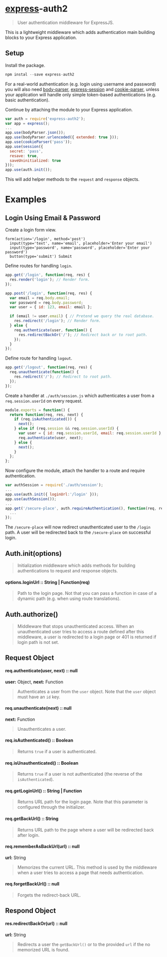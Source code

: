 # [express](https://github.com/strongloop/express)-auth2

> User authentication middleware for ExpressJS.

This is a lightweight middleware which adds authentication main building blocks to your Express application.

## Setup

Install the package.

```js
npm instal --save express-auth2
```

For a real-world authentication (e.g. login using username and password) you will also need [body-parser](https://github.com/expressjs/body-parser), [express-session](https://github.com/expressjs/session) and [cookie-parser](https://github.com/expressjs/cookie-parser), unless your application will handle only simple token-based authentications (e.g. basic authentication).

Continue by attaching the module to your Express application.

```js
var auth = require('express-auth2');
var app = express();
...
app.use(bodyParser.json());
app.use(bodyParser.urlencoded({ extended: true }));
app.use(cookieParser('pass'));
app.use(session({
  secret: 'pass',
  resave: true,
  saveUninitialized: true
}));
app.use(auth.init());
```

This will add helper methods to the `request` and `response` objects.

# Examples

## Login Using Email & Password

Create a login form view.

```jade
form(action='/login', method='post')
  input(type='text', name='email', placeholder='Enter your email')
  input(type='password', name='password', placeholder='Enter your password')
  button(type='submit') Submit
```

Define routes for handling `login`.

```js
app.get('/login', function(req, res) {
  res.render('login'); // Render form.
});

app.post('/login', function(req, res) {
  var email = req.body.email;
  var password = req.body.password;
  var user = { id: 123, email: email };

  if (email != user.email) { // Pretend we query the real database.
    res.redirect('/login'); // Render form.
  } else {
    req.authenticate(user, function() {
      res.redirectBackOr('/'); // Redirect back or to root path.
    });
  }
});
```

Define route for handling `logout`.

```js
app.get('/logout', function(req, res) {
  req.unauthenticate(function() {
    res.redirect('/'); // Redirect to root path.
  });
});
```

Create a handler at `./auth/session.js` which authenticates a user from a `req.session.userId` on every request.

```js
module.exports = function() {
  return function(req, res, next) {
    if (req.isAuthenticated()) {
      next();
    } else if (req.session && req.session.userId) {
      var user = { id: req.session.userId, email: req.session.userId }; // Pretend we query real database.
      req.authenticate(user, next);
    } else {
      next();
    }
  };
};
```

Now configure the module, attach the handler to a route and require authentication.

```js
var authSession = require('./auth/session');
...
app.use(auth.init({ loginUrl:'/login' }));
app.use(authSession());
...
app.get('/secure-place', auth.requireAuthentication(), function(req, res) {
  ...
});
```

The `/secure-place` will now redirect unauthenticated user to the `/login` path. A user will be redirected back to the `/secure-place` on successful login.

## Auth.init(options)

> Initialization middleware which adds methods for building authentications to request and response objects.

#### options.loginUrl :: String | Function(req)

> Path to the login page. Not that you can pass a function in case of a dynamic path (e.g. when using route translations).

## Auth.authorize()

> Middleware that stops unauthenticated access. When an unauthenticated user tries to access a route defined after this middleware, a user is redirected to a login page or 401 is returned if login path is not set.

## Request Object

#### req.authenticate(user, next) :: null

**user:** Object, **next:** Function

> Authenticates a user from the `user` object. Note that the `user` object must have an `id` key.

#### req.unauthenticate(next) :: null

**next:** Function

> Unauthenticates a user.

#### req.isAuthenticated() :: Boolean

> Returns `true` if a user is authenticated.

#### req.isUnauthenticated() :: Boolean

> Returns `true` if a user is not authenticated (the reverse of the `isAuthenticated`).

#### req.getLoginUrl() :: String | Function

> Returns URL path for the login page. Note that this parameter is configured through the initializer.

#### req.getBackUrl() :: String

> Returns URL path to the page where a user will be redirected back after  login.

#### req.rememberAsBackUrl(url) :: null

**url:** String

> Memorizes the current URL. This method is used by the middleware when a user tries to access a page that needs authentication.

#### req.forgetBackUrl() :: null

> Forgets the redirect-back URL.

## Respond Object

#### res.redirectBackOr(url) :: null

**url:** String

> Redirects a user the `getBackUrl()` or to the provided `url` if the no memorized URL is found.
